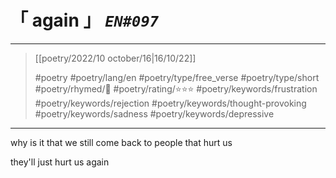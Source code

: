 # &#12300; again &#12301; *`EN#097`*

---

> [[poetry/2022/10 october/16|16/10/22]]
> 
> #poetry 
> #poetry/lang/en 
> #poetry/type/free_verse #poetry/type/short 
> #poetry/rhymed/🔴 
> #poetry/rating/⭐⭐⭐ 
> #poetry/keywords/frustration #poetry/keywords/rejection #poetry/keywords/thought-provoking #poetry/keywords/sadness #poetry/keywords/depressive 

---

why is it
that we still
come back
to people
that hurt us

they'll just
hurt us
again